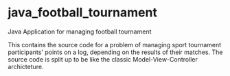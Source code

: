 # java_football_tournament
Java Application for managing football tournament

This contains the source code for a problem of managing sport tournament participants' points on a log, depending on the results of their matches.
The source code is split up to be like the classic Model-View-Controller archicteture.
